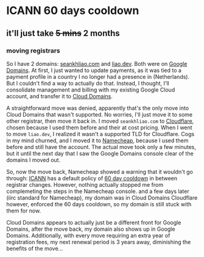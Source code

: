 # ICANN 60 days cooldown

## it'll just take ~~5 mins~~ 2 months

### moving registrars

So I have 2 domains: [seankhliao.com](https://seankhliao.com) and [liao.dev](https://liao.dev).
Both were on [Google Domains](https://domains.google.com/registrar).
At first, I just wanted to update payments,
as it was tied to a payment profile in a country I no longer had a presence in (Netherlands).
But I couldn't find a way to actually do that.
Instead, I thought, I'll consolidate management and billing with my existing Google Cloud account,
and transfer it to [Cloud Domains](https://cloud.google.com/domains/docs/overview).

A straightforward move was denied,
apparently that's the only move into Cloud Domains that wasn't supported.
No worries, I'll just move it to some other registrar, then move it back in.
I moved `seankhliao.com` to [Cloudflare](https://www.cloudflare.com/),
chosen because I used them before and their at cost pricing.
When I went to move `liao.dev`, I realized it wasn't a supported TLD for Cloudflare.
Cogs in my mind churned, and I moved it to [Namecheap](https://www.namecheap.com/),
because I used them before and still have the account.
The actual move took only a few minutes,
but it until the next day that I saw the Google Domains console clear of the domains I moved out.

So, now the move back,
Namecheap showed a warning that it wouldn't go through:
[ICANN](https://www.icann.org/) has a default policy of
[60 day cooldown](https://www.icann.org/resources/pages/name-holder-faqs-2017-10-10-en)
in between registrar changes.
However, nothing actually stopped me from complemeting the steps in the Namecheap console.
and a few days later (iirc standard for Namecheap), my domain was in Cloud Domains
Cloudflare however, enforced the 60 days cooldown,
so my domain is still stuck with them for now.

Cloud Domains appears to actually just be a different front for Google Domains,
after the move back, my domain also shows up in Google Domains.
Additionally, with every move requiring an extra year of registration fees,
my next renewal period is 3 years away,
diminishing the benefits of the move...

